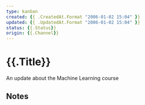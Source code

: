 ```yaml
---
type: kanban
created: {{ .CreatedAt.Format "2006-01-02 15:04" }}
updated: {{ .UpdatedAt.Format "2006-01-02 15:04" }}
status: {{.Status}}
origin: {{.Channel}}
---
```


# {{.Title}}

An update about the Machine Learning course

## Notes
